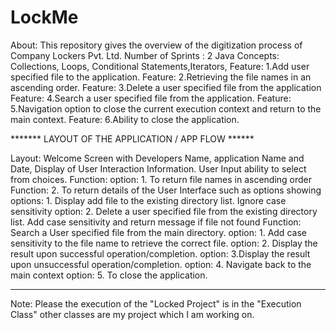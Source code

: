 # LockMe
About: This repository gives the overview of the digitization process of Company Lockers Pvt. Ltd. 
Number of Sprints : 2 
Java Concepts: Collections, Loops, Conditional Statements,Iterators,
Feature: 1.Add user specified file to the application.
Feature: 2.Retrieving the file names in an ascending order.
Feature: 3.Delete a user specified file from the application
Feature: 4.Search a user specified file from the application.
Feature: 5.Navigation option to close the current execution context and return to the main context.
Feature: 6.Ability to close the application.

******* LAYOUT OF THE APPLICATION / APP FLOW ******

Layout: Welcome Screen with Developers Name, application Name and Date, Display of User Interaction Information. User Input ability to select from choices.
Function: option: 1. To return file names in ascending order
Function: 2. To return details of the User Interface such as options showing
options: 1. Display add file to the existing directory list. Ignore case sensitivity
option: 2. Delete a user specified file from the existing directory list. Add case sensitivity and return message if file not found
Function: Search a User specified file from the main directory.
option: 1. Add case sensitivity  to the file name to retrieve the correct file.
option: 2. Display the result upon successful operation/completion.
option: 3.Display the result upon unsuccessful operation/completion.
option: 4. Navigate back to the main context
option: 5. To close the application.
****************************************
Note: Please the execution of the "Locked Project" is in the "Execution Class" other classes are my project which I am working on.